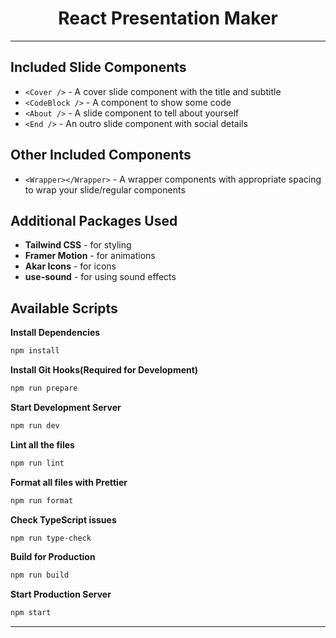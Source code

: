 <h1 align="center">
  React Presentation Maker
</h1>

---

## Included Slide Components

- `<Cover />` - A cover slide component with the title and subtitle
- `<CodeBlock />` - A component to show some code
- `<About />` - A slide component to tell about yourself
- `<End />` - An outro slide component with social details

## Other Included Components

- `<Wrapper></Wrapper>` - A wrapper components with appropriate spacing to wrap your slide/regular components

## Additional Packages Used

- **Tailwind CSS** - for styling
- **Framer Motion** - for animations
- **Akar Icons** - for icons
- **use-sound** - for using sound effects

## Available Scripts

**Install Dependencies**

```bash
npm install
```

**Install Git Hooks(Required for Development)**

```bash
npm run prepare
```

**Start Development Server**

```bash
npm run dev
```

**Lint all the files**

```bash
npm run lint
```

**Format all files with Prettier**

```bash
npm run format
```

**Check TypeScript issues**

```bash
npm run type-check
```

**Build for Production**

```bash
npm run build
```

**Start Production Server**

```bash
npm start
```

---
